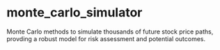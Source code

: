 # monte_carlo_simulator
Monte Carlo methods to simulate thousands of future stock price paths, provding a robust model for risk assessment and potential outcomes.
